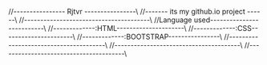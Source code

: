 //---------------- Rjtvr ----------------\\
//------- its my github.io project ------\\
//---------------------------------------\\
//Language used--------------------------\\
//-------------:HTML---------------------\\
//-------------:CSS----------------------\\
//-------------:BOOTSTRAP----------------\\
//---------------------------------------\\
//---------------------------------------\\
//---------------------------------------\\
